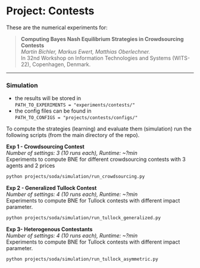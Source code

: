 # Project: Contests
These are the numerical experiments for:

>**Computing Bayes Nash Equilibrium Strategies in Crowdsourcing Contests**<br>
*Martin Bichler, Markus Ewert, Matthias Oberlechner.*<br>
In 32nd Workshop on Information Technologies and Systems (WITS-22), Copenhagen, Denmark.


---

### Simulation
- the results will be stored in<br> `PATH_TO_EXPERIMENTS = "experiments/contests/"` 
- the config files can be found in<br> `PATH_TO_CONFIGS = "projects/contests/configs/"`

To compute the strategies (learning) and evaluate them (simulation) run the following scripts (from the main directory of the repo).

**Exp 1 - Crowdsourcing Contest**<br>
*Number of settings: 3 (10 runs each), Runtime: ~?min*  <br>
Experiments to compute BNE for different crowdsourcing contests with 3 agents and 2 prices
```bash
python projects/soda/simulation/run_crowdsourcing.py
```

**Exp 2 - Generalized Tullock Contest**<br>
*Number of settings: 4 (10 runs each), Runtime: ~?min*  <br>
Experiments to compute BNE for Tullock contests with different impact parameter.
```bash
python projects/soda/simulation/run_tullock_generalized.py
```

**Exp 3- Heterogenous Contestants**<br>
*Number of settings: 4 (10 runs each), Runtime: ~?min*  <br>
Experiments to compute BNE for Tullock contests with different impact parameter.
```bash
python projects/soda/simulation/run_tullock_asymmetric.py
```
